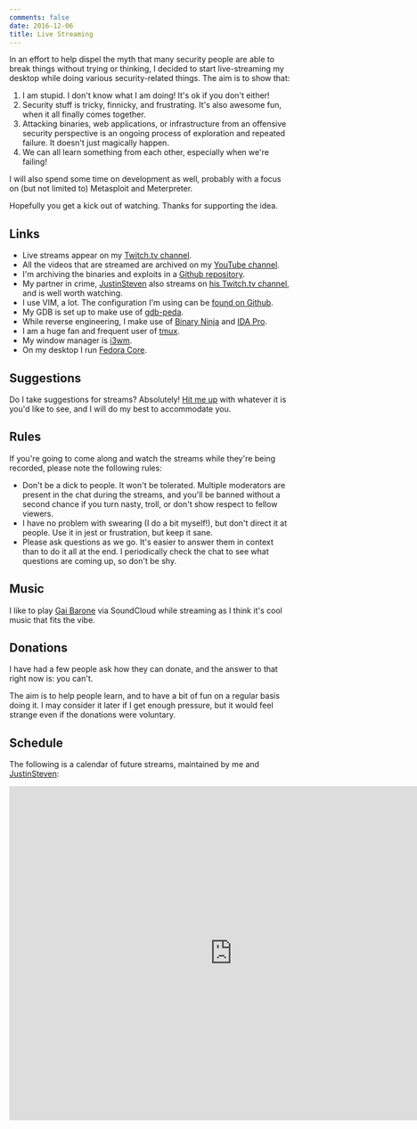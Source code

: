```yaml
---
comments: false
date: 2016-12-06
title: Live Streaming
---
```


In an effort to help dispel the myth that many security people are able to break things without trying or thinking, I decided to start live-streaming my desktop while doing various security-related things. The aim is to show that:

1. I am stupid. I don't know what I am doing! It's ok if you don't either!
1. Security stuff is tricky, finnicky, and frustrating. It's also awesome fun, when it all finally comes together.
1. Attacking binaries, web applications, or infrastructure from an offensive security perspective is an ongoing process of exploration and repeated failure. It doesn't just magically happen.
1. We can all learn something from each other, especially when we're failing!

I will also spend some time on development as well, probably with a focus on (but not limited to) Metasploit and Meterpreter.

Hopefully you get a kick out of watching. Thanks for supporting the idea.

## Links

* Live streams appear on my [Twitch.tv channel](https://www.twitch.tv/ojreeves).
* All the videos that are streamed are archived on my [YouTube channel](https://youtube.com/c/OJReeves).
* I'm archiving the binaries and exploits in a [Github repository](https://github.com/OJ/streams).
* My partner in crime, [JustinSteven](https://twitter.com/justinsteven) also streams on [his Twitch.tv channel](https://www.twitch.tv/justinsteven), and is well worth watching.
* I use VIM, a lot. The configuration I'm using can be [found on Github](https://github.com/OJ/vim-config-linux).
* My GDB is set up to make use of [gdb-peda](https://github.com/longld/peda).
* While reverse engineering, I make use of [Binary Ninja](https://binary.ninja/) and [IDA Pro](https://www.hex-rays.com/products/ida/).
* I am a huge fan and frequent user of [tmux](https://tmux.github.io/).
* My window manager is [i3wm](http://i3wm.org).
* On my desktop I run [Fedora Core](https://getfedora.org/).

## Suggestions

Do I take suggestions for streams? Absolutely! [Hit me up](/contact/) with whatever it is you'd like to see, and I will do my best to accommodate you.

## Rules

If you're going to come along and watch the streams while they're being recorded, please note the following rules:

* Don't be a dick to people. It won't be tolerated. Multiple moderators are present in the chat during the streams, and you'll be banned without a second chance if you turn nasty, troll, or don't show respect to fellow viewers.
* I have no problem with swearing (I do a bit myself!), but don't direct it at people. Use it in jest or frustration, but keep it sane.
* Please ask questions as we go. It's easier to answer them in context than to do it all at the end. I periodically check the chat to see what questions are coming up, so don't be shy.

## Music

I like to play [Gai Barone](https://soundcloud.com/gai-barone) via SoundCloud while streaming as I think it's cool music that fits the vibe.

## Donations

I have had a few people ask how they can donate, and the answer to that right now is: you can't.

The aim is to help people learn, and to have a bit of fun on a regular basis doing it. I may consider it later if I get enough pressure, but it would feel strange even if the donations were voluntary.

## Schedule

The following is a calendar of future streams, maintained by me and [JustinSteven](https://www.twitch.tv/thejustinsteven):

<iframe src="https://calendar.google.com/calendar/embed?showPrint=0&amp;showTabs=0&amp;showCalendars=0&amp;height=600&amp;wkst=1&amp;bgcolor=%23FFFFFF&amp;src=buffered.io_qomcimit9306arj4gce712e5qs%40group.calendar.google.com&amp;color=%23853104&amp;ctz=Australia%2FBrisbane" style="border-width:0" width="800" height="600" frameborder="0" scrolling="no"></iframe>
